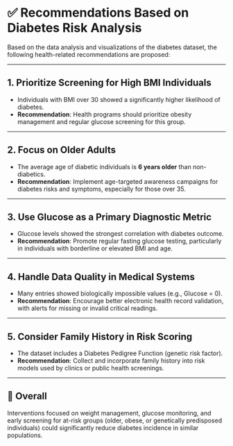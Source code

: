 # ✅ Recommendations Based on Diabetes Risk Analysis

Based on the data analysis and visualizations of the diabetes dataset, the following health-related recommendations are proposed:

---

## 1. Prioritize Screening for High BMI Individuals

- Individuals with BMI over 30 showed a significantly higher likelihood of diabetes.
- **Recommendation**: Health programs should prioritize obesity management and regular glucose screening for this group.

---

## 2. Focus on Older Adults

- The average age of diabetic individuals is **6 years older** than non-diabetics.
- **Recommendation**: Implement age-targeted awareness campaigns for diabetes risks and symptoms, especially for those over 35.

---

## 3. Use Glucose as a Primary Diagnostic Metric

- Glucose levels showed the strongest correlation with diabetes outcome.
- **Recommendation**: Promote regular fasting glucose testing, particularly in individuals with borderline or elevated BMI and age.

---

## 4. Handle Data Quality in Medical Systems

- Many entries showed biologically impossible values (e.g., Glucose = 0).
- **Recommendation**: Encourage better electronic health record validation, with alerts for missing or invalid critical readings.

---

## 5. Consider Family History in Risk Scoring

- The dataset includes a Diabetes Pedigree Function (genetic risk factor).
- **Recommendation**: Collect and incorporate family history into risk models used by clinics or public health screenings.

---

## 🎯 Overall

Interventions focused on weight management, glucose monitoring, and early screening for at-risk groups (older, obese, or genetically predisposed individuals) could significantly reduce diabetes incidence in similar populations.
